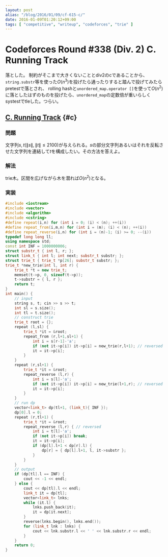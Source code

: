 ```yaml
---
layout: post
alias: "/blog/2016/01/09/cf-615-c/"
date: 2016-01-09T01:20:12+09:00
tags: [ "competitive", "writeup", "codeforces", "trie" ]
---
```


# Codeforces Round #338 (Div. 2) C. Running Track

落とした。
制約がそこまで大きくないこととdiv2のcであることから、`string.substr`等を使った$O(n^3)$を投げたら通ったりすると踏んで投げてみたらpretestで落とされ、
rolling hashと`unordered_map.operator []`を使って$O(n^2)$に落としたはずのものを投げたら、`unordered_map`の定数倍が重いらしくsystestでtleした。つらい。

## [C. Running Track](http://codeforces.com/contest/615/problem/C) {#c}

### 問題

文字列$s,t$($\|s\|,\|t\| \le 2100$)が与えられる。$s$の部分文字列あるいはそれを反転させた文字列を連結して$t$を構成したい。その方法を答えよ。

### 解法

trie木。区間を広げながら木を潜れば$O(n^2)$となる。

### 実装

``` c++
#include <iostream>
#include <vector>
#include <algorithm>
#include <cstring>
#define repeat(i,n) for (int i = 0; (i) < (n); ++(i))
#define repeat_from(i,m,n) for (int i = (m); (i) < (n); ++(i))
#define repeat_reverse(i,n) for (int i = (n)-1; (i) >= 0; --(i))
typedef long long ll;
using namespace std;
const int INF = 1000000006;
struct substr_t { int l, r; };
struct link_t { int l; int next; substr_t substr; };
struct trie_t { trie_t *p[26]; substr_t substr; };
trie_t *new_trie(int l, int r) {
    trie_t *t = new trie_t;
    memset(t->p, 0, sizeof(t->p));
    t->substr = { l, r };
    return t;
}
int main() {
    // input
    string s, t; cin >> s >> t;
    int sl = s.size();
    int tl = t.size();
    // construct trie
    trie_t root = {};
    repeat (l,sl) {
        trie_t *it = &root;
        repeat_from (r,l+1,sl+1) {
            int i = s[r-1]-'a';
            if (not it->p[i]) it->p[i] = new_trie(r,l+1); // reversed
            it = it->p[i];
        }
    }
    repeat (r,sl+1) {
        trie_t *it = &root;
        repeat_reverse (l,r) {
            int i = s[l]-'a';
            if (not it->p[i]) it->p[i] = new_trie(l+1,r); // reversed
            it = it->p[i];
        }
    }
    // run dp
    vector<link_t> dp(tl+1, (link_t){ INF });
    dp[0].l = 0;
    repeat (r,tl+1) {
        trie_t *it = &root;
        repeat_reverse (l,r) { // reversed
            int i = t[l]-'a';
            if (not it->p[i]) break;
            it = it->p[i];
            if (dp[l].l+1 < dp[r].l) {
                dp[r] = { dp[l].l+1, l, it->substr };
            }
        }
    }
    // output
    if (dp[tl].l == INF) {
        cout << -1 << endl;
    } else {
        cout << dp[tl].l << endl;
        link_t it = dp[tl];
        vector<link_t> lnks;
        while (it.l) {
            lnks.push_back(it);
            it = dp[it.next];
        }
        reverse(lnks.begin(), lnks.end());
        for (link_t lnk : lnks) {
            cout << lnk.substr.l << ' ' << lnk.substr.r << endl;
        }
    }
    return 0;
}
```
